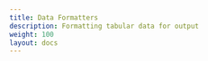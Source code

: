 ```yaml
---
title: Data Formatters
description: Formatting tabular data for output
weight: 100 
layout: docs
---
```


